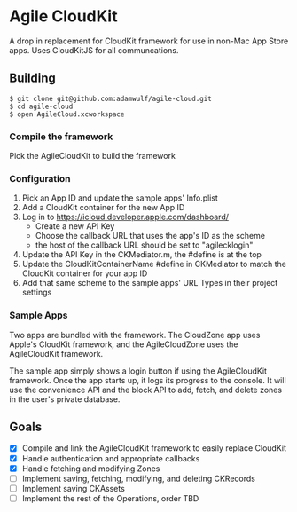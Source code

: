 # Agile CloudKit
A drop in replacement for CloudKit framework for use in non-Mac App Store apps. Uses CloudKitJS for all communcations.

## Building
```
$ git clone git@github.com:adamwulf/agile-cloud.git
$ cd agile-cloud
$ open AgileCloud.xcworkspace
```
### Compile the framework
Pick the AgileCloudKit to build the framework

### Configuration
1. Pick an App ID and update the sample apps' Info.plist
2. Add a CloudKit container for the new App ID
3. Log in to https://icloud.developer.apple.com/dashboard/
    - Create a new API Key
    - Choose the callback URL that uses the app's ID as the scheme
    - the host of the callback URL should be set to "agilecklogin"
4. Update the API Key in the CKMediator.m, the #define is at the top
5. Update the CloudKitContainerName #define in CKMediator to match the CloudKit container for your app ID
6. Add that same scheme to the sample apps' URL Types in their project settings

### Sample Apps
Two apps are bundled with the framework. The CloudZone app uses Apple's CloudKit framework, and the AgileCloudZone uses the AgileCloudKit framework.

The sample app simply shows a login button if using the AgileCloudKit framework. Once the app starts up, it logs its progress to the console. It will use the convenience API and the block API to add, fetch, and delete zones in the user's private database.

## Goals

 - [x] Compile and link the AgileCloudKit framework to easily replace CloudKit
 - [x] Handle authentication and appropriate callbacks
 - [x] Handle fetching and modifying Zones
 - [ ] Implement saving, fetching, modifying, and deleting CKRecords
 - [ ] Implement saving CKAssets
 - [ ] Implement the rest of the Operations, order TBD
